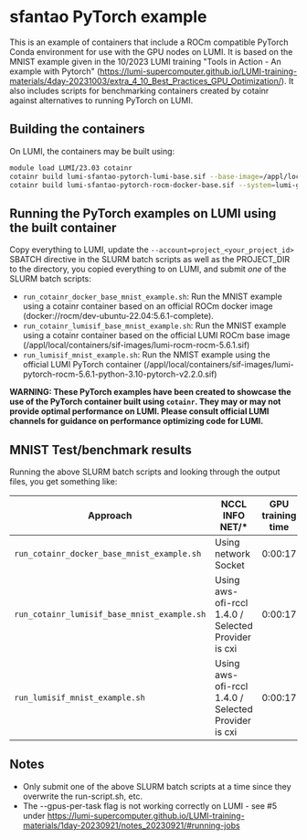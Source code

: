 # sfantao PyTorch example

This is an example of containers that include a ROCm compatible PyTorch Conda environment for use with the GPU nodes on LUMI. It is based on the MNIST example given in the 10/2023 LUMI training "Tools in Action - An example with Pytorch" (https://lumi-supercomputer.github.io/LUMI-training-materials/4day-20231003/extra_4_10_Best_Practices_GPU_Optimization/). It also includes scripts for benchmarking containers created by cotainr against alternatives to running PyTorch on LUMI.

## Building the containers

On LUMI, the containers may be built using:

```bash
module load LUMI/23.03 cotainr
cotainr build lumi-sfantao-pytorch-lumi-base.sif --base-image=/appl/local/containers/sif-images/lumi-rocm-rocm-5.6.1.sif --conda-env=py312_rocm56_pytorch.yml
cotainr build lumi-sfantao-pytorch-rocm-docker-base.sif --system=lumi-g --conda-env=py312_rocm56_pytorch.yml
```

## Running the PyTorch examples on LUMI using the built container

Copy everything to LUMI, update the `--account=project_<your_project_id>` SBATCH directive in the SLURM batch scripts as well as the PROJECT_DIR to the directory, you copied everything to on LUMI, and submit *one* of the SLURM batch scripts:

- `run_cotainr_docker_base_mnist_example.sh`: Run the MNIST example using a cotainr container based on an official ROCm docker image (docker://rocm/dev-ubuntu-22.04:5.6.1-complete).
- `run_cotainr_lumisif_base_mnist_example.sh`: Run the MNIST example using a cotainr container based on the official LUMI ROCm base image (/appl/local/containers/sif-images/lumi-rocm-rocm-5.6.1.sif)
- `run_lumisif_mnist_example.sh`: Run the NMIST example using the official LUMI PyTorch container (/appl/local/containers/sif-images/lumi-pytorch-rocm-5.6.1-python-3.10-pytorch-v2.2.0.sif)

**WARNING: These PyTorch examples have been created to showcase the use of the PyTorch container built using `cotainr`. They may or may not provide optimal performance on LUMI. Please consult official LUMI channels for guidance on performance optimizing code for LUMI.**

## MNIST Test/benchmark results

Running the above SLURM batch scripts and looking through the output files, you get something like:

| Approach | NCCL INFO NET/* | GPU training time |
| -------- | ----------------- | ----------------- |
| `run_cotainr_docker_base_mnist_example.sh` | Using network Socket | 0:00:17 |
| `run_cotainr_lumisif_base_mnist_example.sh` | Using aws-ofi-rccl 1.4.0 / Selected Provider is cxi | 0:00:17 |
| `run_lumisif_mnist_example.sh` | Using aws-ofi-rccl 1.4.0 / Selected Provider is cxi | 0:00:17 |

## Notes

- Only submit one of the above SLURM batch scripts at a time since they overwrite the run-script.sh, etc.
- The --gpus-per-task flag is not working correctly on LUMI - see #5 under https://lumi-supercomputer.github.io/LUMI-training-materials/1day-20230921/notes_20230921/#running-jobs
